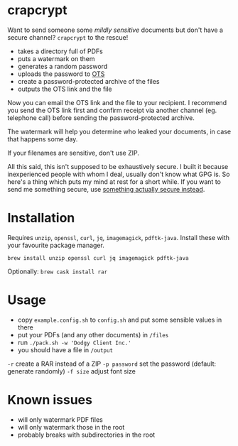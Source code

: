 # crapcrypt

Want to send someone some *mildly sensitive* documents but don't have a secure channel? `crapcrypt` to the rescue!

* takes a directory full of PDFs
* puts a watermark on them
* generates a random password
* uploads the password to [OTS](onetimesecret.com)
* create a password-protected archive of the files
* outputs the OTS link and the file

Now you can email the OTS link and the file to your recipient. I recommend you send the OTS link first and confirm receipt via another channel (eg. telephone call) before sending the password-protected archive.

The watermark will help you determine who leaked your documents, in case that happens some day.

If your filenames are sensitive, don't use ZIP.

All this said, this isn't supposed to be exhaustively secure. I built it because inexperienced people with whom I deal, usually don't know what GPG is. So here's a thing which puts my mind at rest for a short while. If you want to send me something secure, use [something actually secure instead](https://keys.openpgp.org/vks/v1/by-fingerprint/C8872120B641DC51234831BF920BA69184F6C143).

# Installation

Requires `unzip`, `openssl`, `curl`, `jq`, `imagemagick`, `pdftk-java`. Install these with your favourite package manager.

```brew install unzip openssl curl jq imagemagick pdftk-java```

Optionally:
```brew cask install rar```

# Usage

* copy `example.config.sh` to `config.sh` and put some sensible values in there
* put your PDFs (and any other documents) in `/files`
* run `./pack.sh -w 'Dodgy Client Inc.'`
* you should have a file in `/output`

`-r` create a RAR instead of a ZIP
`-p password` set the password (default: generate randomly)
`-f size` adjust font size

# Known issues

* will only watermark PDF files
* will only watermark those in the root
* probably breaks with subdirectories in the root